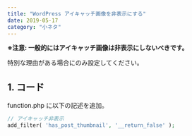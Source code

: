 ```yaml
---
title: "WordPress アイキャッチ画像を非表示にする"
date: 2019-05-17
category: "小ネタ"
---
```


**※注意: 一般的にはアイキャッチ画像は非表示にしないべきです。**

特別な理由がある場合にのみ設定してください。

## 1\. コード

function.php に以下の記述を追加。

```php
// アイキャッチ非表示
add_filter( 'has_post_thumbnail', '__return_false' );
```
